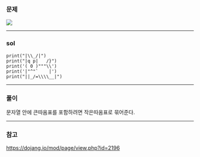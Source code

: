 ### 문제
![](https://images.velog.io/images/chestnut1044/post/e531ad14-c5ba-4d3d-afbf-b543dd4dbcbe/image.png)

---

### sol
```
print("|\\_/|")
print("|q p|   /}")
print('( 0 )"""\\')
print('|"^"`    |')
print("||_/=\\\\__|")
```
---
### 풀이
문자열 안에 큰따옴표를 포함하려면 작은따옴표로 묶어준다.

---
### 참고
https://dojang.io/mod/page/view.php?id=2196

